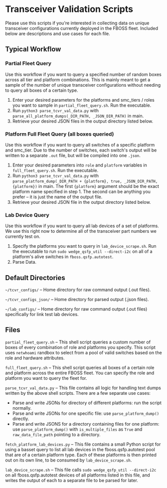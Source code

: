 # Transceiver Validation Scripts

Please use this scripts if you're interested in collecting data on unique transceiver configurations currently deployed in the FBOSS fleet. Included below are descriptions and use cases for each file.

## Typical Workflow

### Partial Fleet Query
Use this workflow if you want to query a specified number of random boxes across all tier and platform combinations. This is mainly meant to get a sample of the number of unique transceiver configurations without needing to query all boxes of a certain type.

1. Enter your desired parameters for the platforms and smc_tiers / roles you want to sample in `partial_fleet_query.sh`. Run the executable.
2. Run `python3 parse_tcvr_val_data.py` with `parse_all_platform_dumps(_DIR_PATH, _JSON_DIR_PATH)` in main.
3. Retrieve your desired JSON files in the output directory listed below.

### Platform Full Fleet Query (all boxes queried)
Use this workflow if you want to query all switches of a specific platform and smc_tier. Due to the number of switches, each switch's output will be written to a separate `.out` file, but will be compiled into one `.json`.

1. Enter your desired parameters into `role` and `platform` variables in `full_fleet_query.sh`. Run the executable.
2. Run `python3 parse_tcvr_val_data.py` with `parse_platform_dump(_DIR_PATH + {platform}, true, _JSON_DIR_PATH, {platform})` in main. The first `{platform}` argument should be the exact platform name specified in step 1. The second can be anything you prefer – it is just the name of the output file.
3. Retrieve your desired JSON file in the output directory listed below.

### Lab Device Query
Use this workflow if you want to query all lab devices of a set of platforms. We use this right now to determine all of the transceiver part numbers we currently test on.

1. Specify the platforms you want to query in `lab_device_scrape.sh`. Run the executable to run `sudo wedge_qsfp_util --direct-i2c` on all of a platform's alive switches in `fboss.qsfp.autotest`.
2. Parse Data.

## Default Directories
`~/tcvr_configs/` – Home directory for raw command output (.out files).

`~/tcvr_configs_json/` – Home directory for parsed output (.json files).

`~/lab_configs/` – Home directory for raw command output (.out files) specifically for link test lab devices.

## Files
`partial_fleet_query.sh` – This shell script queries a custom number of boxes of every combination of role and platforms you specify. This script uses `netwhoami` randbox to select from a pool of valid switches based on the role and hardware attributes.

`full_fleet_query.sh` – This shell script queries all boxes of a certain role and platform across the entire FBOSS fleet. You can specify the role and platform you want to query the fleet for.

`parse_tcvr_val_data.py` – This file contains all logic for handling text dumps written by the above shell scripts. There are a few separate use cases:
- Parse and write JSONs for directory of different platforms: run the script normally.
- Parse and write JSONs for one specific file: use `parse_platform_dump()` directly.
- Parse and write JSONS for a directory containing files for one platform: use `parse_platform_dump()` with `is_multiple_files` as `True` and `raw_data_file_path` pointing to a directory.

`fetch_platform_lab_devices.py` – This file contains a small Python script for using a basset query to list all lab devices in the fboss.qsfp.autotest pool that are of a certain platform type. Each of these platforms is then printed out on its own line, to be consumed by `lab_device_scrape.sh`.

`lab_device_scrape.sh` – This file calls `sudo wedge_qsfp_util --direct-i2c` on all fboss.qsfp.autotest devices of all platforms listed in this file, and writes the output of each to a separate file to be parsed for later.

